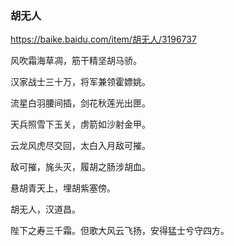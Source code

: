 ### 胡无人
https://baike.baidu.com/item/胡无人/3196737

风吹霜海草凋，筋干精坚胡马骄。

汉家战士三十万，将军兼领霍嫖姚。

流星白羽腰间插，剑花秋莲光出匣。

天兵照雪下玉关，虏箭如沙射金甲。

云龙风虎尽交回，太白入月敌可摧。

敌可摧，旄头灭，履胡之肠涉胡血。

悬胡青天上，埋胡紫塞傍。

胡无人，汉道昌。

陛下之寿三千霜。但歌大风云飞扬，安得猛士兮守四方。
